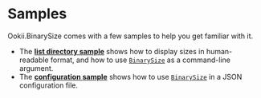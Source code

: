 # Samples

Ookii.BinarySize comes with a few samples to help you get familiar with it.

- The [**list directory sample**](ListDirectory) shows how to display sizes in human-readable format,
  and how to use [`BinarySize`][] as a command-line argument.
- The [**configuration sample**](Configuration) shows how to use [`BinarySize`][] in a JSON
  configuration file.

[`BinarySize`]: https://www.ookii.org/docs/binarysize-1.0/html/T_Ookii_BinarySize.htm
